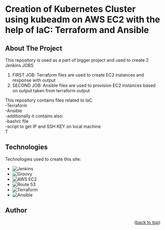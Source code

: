 # Creation of Kubernetes Cluster using kubeadm on AWS EC2 with the help of IaC: Terraform and Ansible  
<a name="readme-top"></a>
<!-- ABOUT THE PROJECT -->
## About The Project  
This repository is used as a part of bigger project and used to create 2 Jenkins JOBS  
1) FIRST JOB: Terraform files are used to create EC2 instances and response with output  
2) SECOND JOB: Ansible files are used to provision EC2 instances based on output taken from terraform output  

This repository contains files related to IaC  
-Terraform  
-Ansible  
-additionally it contains also:    
  -bashrc file  
  -script to get IP and SSH KEY on local machine  
T
<!-- TECHNOLOGIES -->
## Technologies

Technologies used to create this site:
* ![Jenkins](https://img.shields.io/badge/Jenkins-D24939?style=for-the-badge&logo=jenkins&logoColor=white)
* ![Groovy](https://img.shields.io/badge/Groovy-4298B8?style=for-the-badge&logo=apache%20groovy&logoColor=white)
* ![AWS EC2](https://img.shields.io/badge/AWS%20EC2-232F3E?style=for-the-badge&logo=amazon%20aws&logoColor=white)
* ![Route 53](https://img.shields.io/badge/Route%2053-232F3E?style=for-the-badge&logo=amazon%20route%2053&logoColor=white)
* ![Terraform](https://img.shields.io/badge/Terraform-623CE4?style=for-the-badge&logo=terraform&logoColor=white)
* ![Ansible](https://img.shields.io/badge/Ansible-EE0000?style=for-the-badge&logo=ansible&logoColor=white)
  
<!-- AUTHOR -->
## Author

<p align="right">(<a href="#readme-top">back to top</a>)</p>
